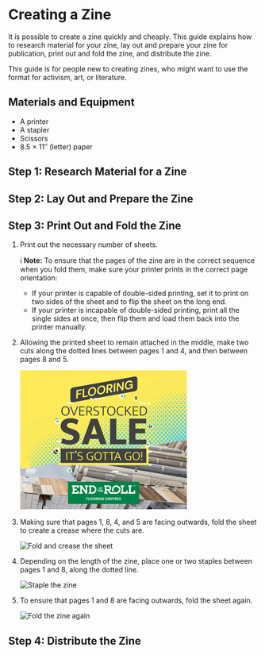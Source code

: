 # Creating a Zine
It is possible to create a zine quickly and cheaply. This guide explains how to research material for your zine, lay out and prepare your zine for publication, print out and fold the zine, and distribute the zine.

This guide is for people new to creating zines, who might want to use the format for activism, art, or literature.

## Materials and Equipment
* A printer
* A stapler
* Scissors
* 8.5 &times; 11&#8243; (letter) paper

## Step 1: Research Material for a Zine

## Step 2: Lay Out and Prepare the Zine

## Step 3: Print Out and Fold the Zine

1. Print out the necessary number of sheets.

   ℹ️ **Note:** To ensure that the pages of the zine are in the correct sequence when you fold them, make sure your printer prints in the correct page orientation:
   * If your printer is capable of double-sided printing, set it to print on two sides of the sheet and to flip the sheet on the long end.
   * If your printer is incapable of double-sided printing, print all the single sides at once, then flip them and load them back into the printer manually.

1. Allowing the printed sheet to remain attached in the middle, make two cuts along the dotted lines between pages 1 and 4, and then between pages 8 and 5.

   ![Cut the printed sheet while still having it attached in the middle](/cut-printed-sheet.png)
   
1. Making sure that pages 1, 8, 4, and 5 are facing outwards, fold the sheet to create a crease where the cuts are.

   ![Fold and crease the sheet](/fold-crease-sheet.png)

1. Depending on the length of the zine, place one or two staples between pages 1 and 8, along the dotted line.

   ![Staple the zine](/staple-zine.png)
  
1. To ensure that pages 1 and 8 are facing outwards, fold the sheet again. 

   ![Fold the zine again](/fold-zine-again.png)

## Step 4: Distribute the Zine
